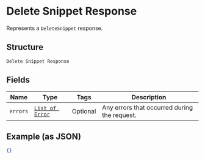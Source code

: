 
# Delete Snippet Response

Represents a `DeleteSnippet` response.

## Structure

`Delete Snippet Response`

## Fields

| Name | Type | Tags | Description |
|  --- | --- | --- | --- |
| `errors` | [`List of Error`](../../doc/models/error.md) | Optional | Any errors that occurred during the request. |

## Example (as JSON)

```json
{}
```

